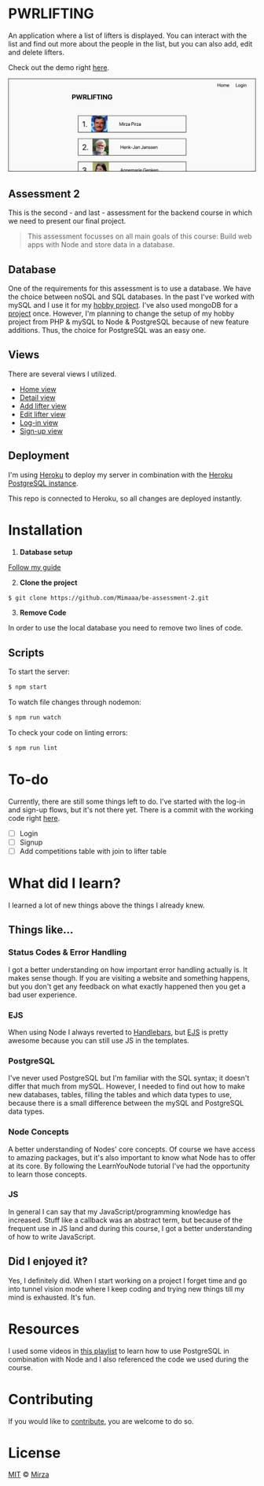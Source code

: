 # PWRLIFTING

An application where a list of lifters is displayed. You can interact with the list and find out more about the people in the list, but you can also add, edit and delete lifters.

Check out the demo right [here](https://pwrlifting.herokuapp.com/).

![Screenshot of Website](https://github.com/Mimaaa/be-assessment-2/blob/master/readme_resources/screenshot.png)
## Assessment 2
This is the second - and last - assessment for the backend course in which we need to present our final project.

> This assessment focusses on all main goals of this course: Build web apps with Node and store data in a database.

## Database
One of the requirements for this assessment is to use a database. We have the choice between noSQL and SQL databases. In the past I've worked with mySQL and I use it for my [hobby project](https://pwrlifting.nl). I've also used mongoDB for a [project](https://github.com/dandevri/watt-now/tree/feature/user-database) once. However, I'm planning to change the setup of my hobby project from PHP & mySQL to Node & PostgreSQL because of new feature additions. Thus, the choice for PostgreSQL was an easy one.
## Views

There are several views I utilized.

- [Home view](https://pwrlifting.herokuapp.com/)
- [Detail view](https://pwrlifting.herokuapp.com/1)
- [Add lifter view](https://pwrlifting.herokuapp.com/add)
- [Edit lifter view](https://pwrlifting.herokuapp.com/edit/1)
- [Log-in view](https://pwrlifting.herokuapp.com/login)
- [Sign-up view](https://pwrlifting.herokuapp.com/signup)

## Deployment

I'm using [Heroku](https://www.heroku.com) to deploy my server in combination with the [Heroku PostgreSQL instance](https://www.heroku.com/postgres). 

This repo is connected to Heroku, so all changes are deployed instantly.
# Installation

1. **Database setup**

[Follow my guide](https://github.com/Mimaaa/be-assessment-2/blob/master/readme_resources/db.md)

2. **Clone the project**

```sh
$ git clone https://github.com/Mimaaa/be-assessment-2.git
```

3. **Remove Code**

In order to use the local database you need to remove two lines of code.

## Scripts

To start the server:
```sh
$ npm start
```

To watch file changes through nodemon:
```sh
$ npm run watch
```

To check your code on linting errors:
```sh
$ npm run lint
```
# To-do
Currently, there are still some things left to do. I've started with the log-in and sign-up flows, but it's not there yet. There is a commit with the working code right [here](https://github.com/Mimaaa/be-assessment-2/commit/094ff67ca5c714de05ef69f28240b8b3d026464a). 

- [ ] Login
- [ ] Signup
- [ ] Add competitions table with join to lifter table

# What did I learn?
I learned a lot of new things above the things I already knew.
## Things like...

### Status Codes & Error Handling
I got a better understanding on how important error handling actually is. It makes sense though. If you are visiting a website and something happens, but you don't get any feedback on what exactly happened then you get a bad user experience.
### EJS
When using Node I always reverted to [Handlebars](https://handlebarsjs.com/), but [EJS](http://ejs.co/) is pretty awesome because you can still use JS in the templates.
### PostgreSQL
I've never used PostgreSQL but I'm familiar with the SQL syntax; it doesn't differ that much from mySQL. However, I needed to find out how to make new databases, tables, filling the tables and which data types to use, because there is a small difference between the mySQL and PostgreSQL data types.
### Node Concepts
A better understanding of Nodes' core concepts. Of course we have access to amazing packages, but it's also important to know what Node has to offer at its core. By following the LearnYouNode tutorial I've had the opportunity to learn those concepts.
### JS
In general I can say that my JavaScript/programming knowledge has increased. Stuff like a callback was an abstract term, but because of the frequent use in JS land and during this course, I got a better understanding of how to write JavaScript.
## Did I enjoyed it?
Yes, I definitely did. When I start working on a project I forget time and go into tunnel vision mode where I keep coding and trying new things till my mind is exhausted. It's fun.
# Resources

I used some videos in [this playlist](https://www.youtube.com/watch?v=EnczCDsN0p0&list=PLLDNgndR69We8OLIvx2TwveoZvtPuMnCF) to learn how to use PostgreSQL in combination with Node and I also referenced the code we used during the course.

# Contributing
If you would like to [contribute](https://github.com/Mimaaa/be-assessment-2/blob/master/CONTRIBUTING.md), you are welcome to do so.

# License

[MIT](https://github.com/Mimaaa/be-assessment-2/blob/master/LICENSE.md) © [Mirza](mirza.lol)
